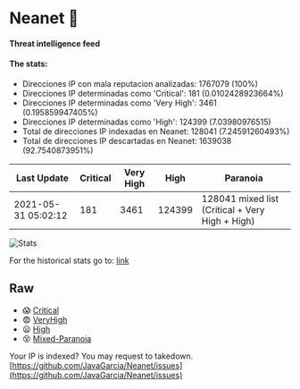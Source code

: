 # Neanet :hocho:
#### Threat intelligence feed
#### The stats:

- Direcciones IP con mala reputacion analizadas: 1767079 (100%)
- Direcciones IP determinadas como 'Critical':  181 (0.0102428923664%)
- Direcciones IP determinadas como 'Very High':  3461 (0.195859947405%)
- Direcciones IP determinadas como 'High':  124399 (7.03980976515)
- Total de direcciones IP indexadas en Neanet:  128041 (7.24591260493%)
- Total de direcciones IP descartadas en Neanet:  1639038 (92.7540873951%)

| Last Update | Critical | Very High | High | Paranoia |
| --- | --- | --- | --- | --- |
| 2021-05-31 05:02:12 | 181 | 3461 | 124399 | 128041 mixed list (Critical + Very High + High)|

![Stats](https://docs.google.com/spreadsheets/d/e/2PACX-1vSnaNMIXVabIpDJjufMlzH7poXnshF3mgd8Is1g9ytUEzVsP5my4Trn8f-xkoLLQ38xpL3HtmUexLo6/pubchart?oid=501124687&format=image)

For the historical stats go to: [link](/stats.csv)
## Raw
- :scream: [Critical](https://raw.githubusercontent.com/JavaGarcia/Neanet/master/blacklists/neanet_critical.txt)
- :fearful: [VeryHigh](https://raw.githubusercontent.com/JavaGarcia/Neanet/master/blacklists/neanet_veryHigh.txtt)
- :frowning: [High](https://raw.githubusercontent.com/JavaGarcia/Neanet/master/blacklists/neanet_high.txt)
- :dizzy_face: [Mixed-Paranoia](https://raw.githubusercontent.com/JavaGarcia/Neanet/master/blacklists/neanet_all.txt)


Your IP is indexed? You may request to takedown. [https://github.com/JavaGarcia/Neanet/issues](https://github.com/JavaGarcia/Neanet/issues)




















































































































































































































































































































































































































































































































































































































































































































































































































































































































































































































































































































































































































































































































































































































































































































































































































































































































































































































































































































































































































































































































































































































































































































































































































































































































































































































































































































































































































































































































































































































































































































































































































































































































































































































































































































































































































































































































































































































































































































































































































































































































































































































































































































































































































































































































































































































































































































































































































































































































































































































































































































































































































































































































































































































































































































































































































































































































































































































































































































































































































































































































































































































































































































































































































































































































































































































































































































































































































































































































